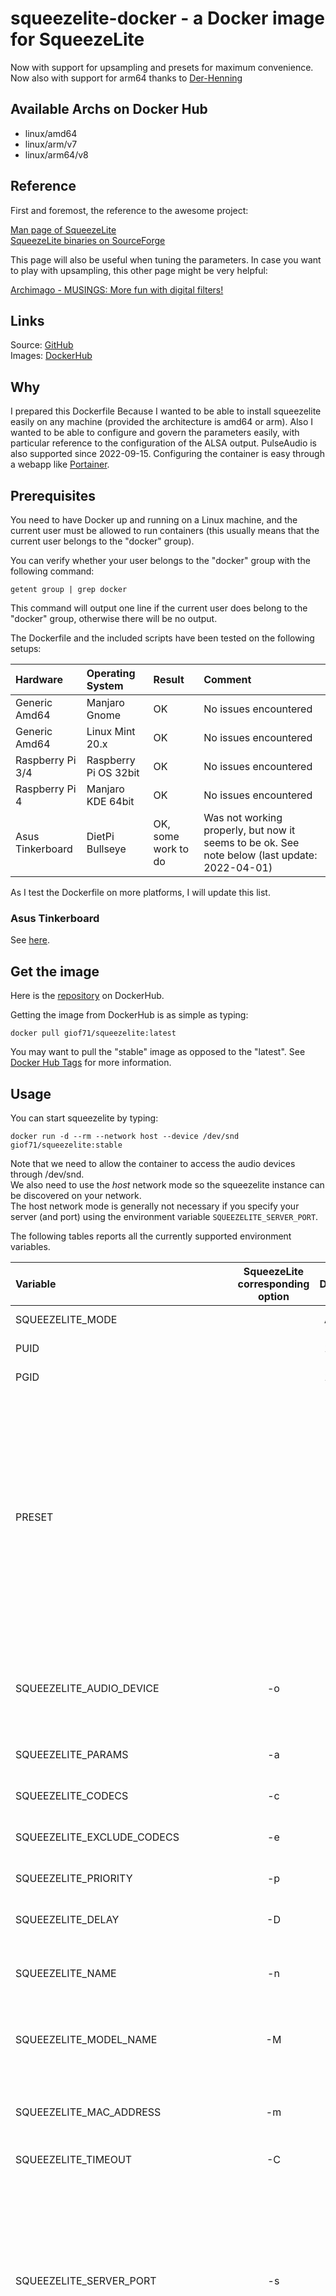 # squeezelite-docker - a Docker image for SqueezeLite

Now with support for upsampling and presets for maximum convenience.  
Now also with support for arm64 thanks to [Der-Henning](https://github.com/Der-Henning/)

## Available Archs on Docker Hub

- linux/amd64
- linux/arm/v7
- linux/arm64/v8

## Reference

First and foremost, the reference to the awesome project:

[Man page of SqueezeLite](https://ralph-irving.github.io/squeezelite.html)  
[SqueezeLite binaries on SourceForge](https://sourceforge.net/projects/lmsclients/files/squeezelite/linux/)

This page will also be useful when tuning the parameters.
In case you want to play with upsampling, this other page might be very helpful:

[Archimago - MUSINGS: More fun with digital filters!](https://archimago.blogspot.com/2018/01/musings-more-fun-with-digital-filters.html)

## Links

Source: [GitHub](https://github.com/giof71/squeezelite-docker)  
Images: [DockerHub](https://hub.docker.com/r/giof71/squeezelite)

## Why

I prepared this Dockerfile Because I wanted to be able to install squeezelite easily on any machine (provided the architecture is amd64 or arm). Also I wanted to be able to configure and govern the parameters easily, with particular reference to the configuration of the ALSA output. PulseAudio is also supported since 2022-09-15. Configuring the container is easy through a webapp like [Portainer](https://www.portainer.io/).

## Prerequisites

You need to have Docker up and running on a Linux machine, and the current user must be allowed to run containers (this usually means that the current user belongs to the "docker" group).

You can verify whether your user belongs to the "docker" group with the following command:

`getent group | grep docker`

This command will output one line if the current user does belong to the "docker" group, otherwise there will be no output.

The Dockerfile and the included scripts have been tested on the following setups:

Hardware|Operating System|Result|Comment
:---|:---|:---|:---
Generic Amd64|Manjaro Gnome|OK|No issues encountered
Generic Amd64|Linux Mint 20.x|OK|No issues encountered
Raspberry Pi 3/4|Raspberry Pi OS 32bit|OK|No issues encountered
Raspberry Pi 4|Manjaro KDE 64bit|OK|No issues encountered
Asus Tinkerboard|DietPi Bullseye|OK, some work to do|Was not working properly, but now it seems to be ok. See note below (last update: 2022-04-01)

As I test the Dockerfile on more platforms, I will update this list.  

### Asus Tinkerboard

See [here](https://github.com/GioF71/squeezelite-docker/blob/main/doc/asus-tinkerboard.md).

## Get the image

Here is the [repository](https://hub.docker.com/repository/docker/giof71/squeezelite) on DockerHub.

Getting the image from DockerHub is as simple as typing:

`docker pull giof71/squeezelite:latest`

You may want to pull the "stable" image as opposed to the "latest". See [Docker Hub Tags](https://github.com/GioF71/squeezelite-docker/blob/main/README.md#docker-hub-tags) for more information.

## Usage

You can start squeezelite by typing:

`docker run -d --rm --network host --device /dev/snd giof71/squeezelite:stable`

Note that we need to allow the container to access the audio devices through /dev/snd.  
We also need to use the *host* network mode so the squeezelite instance can be discovered on your network.  
The host network mode is generally not necessary if you specify your server (and port) using the environment variable `SQUEEZELITE_SERVER_PORT`.

The following tables reports all the currently supported environment variables.

Variable|SqueezeLite corresponding option|Default|Notes
:---|:---:|:---:|:---
SQUEEZELITE_MODE||ALSA|Set to PULSE for [PulseAudio](#pulseaudio) mode
PUID||1000|User ID for PulseAudio Mode
PGID||1000|Group ID for PulseAudio Mode
PRESET|||You can now choose to set variables using predefined presets. Presets can currently tune the values of `SQUEEZELITE_AUDIO_DEVICE`, `SQUEEZELITE_RATES`, `SQUEEZELITE_UPSAMPLING`, `SQUEEZELITE_CODECS` and `SQUEEZELITE_EXCLUDE_CODECS` for you. See the [Available presets](#available-presets) table for reference. Presets can be combined (the separator must be a comma `,`), but keep in mind that the first preset setting a variable has the priority: once set by a preset, a variable cannot be overwritten by subsequent presets.
SQUEEZELITE_AUDIO_DEVICE|-o||The audio device. Common examples: `hw:CARD=x20,DEV=0` or `hw:CARD=DAC,DEV=0` for usb dac based on XMOS. If left empty, the default alsa device is used.
SQUEEZELITE_PARAMS|-a||Please refer to the squeezelite's man page for `-a`.
SQUEEZELITE_CODECS|-c||Please refer to the squeezelite's man page for `-c`.
SQUEEZELITE_EXCLUDE_CODECS|-e||Please refer to the squeezelite's man page for `-e`.
SQUEEZELITE_PRIORITY|-p||Please refer to the squeezelite's man page for `-p`.
SQUEEZELITE_DELAY|-D|500|Set it to maybe something like `500,dop` if your DAC supports DoP.
SQUEEZELITE_NAME|-n||Name of the SqueezeLite player. Use an alphanumeric string without spaces and/or special characters.
SQUEEZELITE_MODEL_NAME|-M||Name of the SqueezeLite model name. Use an alphanumeric string without spaces and/or special characters.
SQUEEZELITE_MAC_ADDRESS|-m||Mac Address of the SqueezeLite player. The format must be colon-delimited hexadecimal, for example: `ab:cd:ef:12:34:56`.
SQUEEZELITE_TIMEOUT|-C|2|Device timeout in seconds.
SQUEEZELITE_SERVER_PORT|-s||Server and port of the server, for example: `squeezebox-server.local:3483` or `192.168.1.10:3483`. Do not specify the variable if you want to use the auto discovery feature. If you don't specify this variable, you will probably need to use host network mode. See the examples for some hints. The port can be omitted if not different from the default `3483`. So other possible valid values are `squeezebox-server.local` or `192.168.1.10`.
SQUEEZELITE_RATES|-r||From squeezelite's man page for `-r`: Specify sample rates supported by the output device; this is required if the output device is switched off when squeezelite is started. The format is either a single maximum sample rate, a range of sample rates in the format `<min>-<max>`, or a comma-separated list of available rates. Delay is an optional time to wait when switching sample rates between tracks, in milliseconds. Switch back to the author of this repository: it is recommended to specify sample rates that are effectively supported by your audio device.
SQUEEZELITE_UPSAMPLING|-u, -R||From squeezelite's man page for `-u`, same as `-R`: Enable upsampling of played audio. The argument is optional; see RESAMPLING for more information. The options `-u` and `-R` are synonymous.
SQUEEZELITE_BUFFER_SIZE|-b||From squeezelite's man page for `-b`: Specify internal stream and output buffer sizes in kilobytes. Default is 2048:3446.
DISPLAY_PRESETS|||Set to Y if you want to see the presets on the container output
SQUEEZELITE_VOLUME_CONTROL|-V||From squeezelite's man page for `-V`: Use the given ALSA `control` for volume adjustment during playback. This prevents the use of software volume control within squeezelite. This option is mutually exclusive with the `-U` option. If neither `-U` nor `-V` options are provided, no ALSA controls are adjusted while running squeezelite and software volume control is used instead. Only applicable when using ALSA output.
SQUEEZELITE_UNMUTE|-U||From squeezelite's man page for `-U`: Unmute the given ALSA `control` at daemon startup and set it to full volume. Use software volume adjustment for playback. This option is mutually exclusive with the -V option. Only applicable when using ALSA output.
SQUEEZELITE_LINEAR_VOLUME|-X||Set to `Y` to enable. From squeezelite's man page for `-X`: Use linear volume adjustments instead of in terms of dB (only for hardware volume control).
SQUEEZELITE_VISUALIZER|-v||Set to `Y` to enable. Unfortunately this feature does not really work from inside docker (yet?). From squeezelite's man page for `-v`: Enable visualiser support.  This creates a shared memory segment that contains some of the audio being played, so that an external visualiser can read and process this to create visualisations.
SQUEEZELITE_LOG_CATEGORY_ALL|-d||Support for log level on category `all`
SQUEEZELITE_LOG_CATEGORY_SLIMPROTO|-d||Support for log level on category `slimproto`
SQUEEZELITE_LOG_CATEGORY_STREAM|-d||Support for log level on category `stream`
SQUEEZELITE_LOG_CATEGORY_DECODE|-d||Support for log level on category `decode`
SQUEEZELITE_LOG_CATEGORY_OUTPUT|-d||Support for log level on category `output`
SQUEEZELITE_LOG_CATEGORY_IR|-d||Support for log level on category `ir`
STARTUP_DELAY_SEC||0|Delay before starting the application. This can be useful if your container is set up to start automatically, so that you can resolve race conditions with mpd and with squeezelite if all those services run on the same audio device. Also, it might be useful if you want to use multiple squeezelite instances on the same host, by enabling you to stagger the start process of the containers. I observed that Logitech Media Server tends to not apply the existing settings (specifically volume and last.fm scrobbling in my case) to the devices if there are more than one on the same host, so staggering the startup process seems to resolve the issue.

It is possible to add and additional preset configuration file using the volume `/app/assets/additional-presets.conf`.

### Possible values for Log Level configuration

Possible values for variables `SQUEEZELITE_LOG_CATEGORY_*` are `info`, `debug` or `sdebug`.

## Volumes

Volume|Description
:---|:---
/app/assets/additional-presets.conf|Additional preset file

### Additional preset file

A preset file is a text file with a pair `key=value` on each line.
You can specify `.device`, `.upsampling`, `.rates`, `.codecs`, `.exclude-codecs` for each preset.
Just check `/app/assets/builtin-presets.conf` to understand how to create the other presets you might want to add.
Blank lines are allowed, as well as commented lines.

For example, the following file defines a preset named `fancy-usb-dac` for a specific dac:

```text
# my super-fancy-hi-end dac
super-amazing-dac.device="hw:CARD=super-amazing-dac,DEV=0"
```

### Example docker-compose with an additional preset file

See a docker-compose example using an additional preset file. The example assumes that the additional preset file is `./config/additional.conf`.
The additional preset file is used in combination with other presets for [upsampling](#upsampling) using the goldilocks settings: `archimago-goldilocks` and `rates_up_to_384k`:

```code
---
version: "3"

services:
  squeezelite-super-amazing-dac:
    image: giof71/squeezelite:latest
    container_name: squeezelite-super-amazing-dac
    devices:
      - /dev/snd:/dev/snd
    environment:
      - PRESET=super-amazing-dac,archimago-goldilocks,rates_up_to_384k
      - SQUEEZELITE_NAME=super-amazing-dac
      - SQUEEZELITE_SERVER_PORT=192.168.1.10
      - DISPLAY_PRESETS=Y
    volumes:
      - ./config/additional.conf:/app/assets/additional-presets.conf
```

See the [Available presets](#available-presets) table for reference.

## Upsampling

In case you want to apply the [Archimago's Goldilocks](https://archimago.blogspot.com/2018/01/musings-more-fun-with-digital-filters.html) suggestion, the variables should be set as in the following table. Refer to the line which resembles the capabilities of your audio device.

Variable|Audio Device Capabilities|Suggested value
:---|:---:|:---
SQUEEZELITE_RATES|All sampling rates up to 384kHz|44100-384000
SQUEEZELITE_RATES|All sampling rates up to 192kHz|44100-192000
SQUEEZELITE_RATES|All sampling rates up to 96kHz|44100-96000
SQUEEZELITE_RATES|Typical USB Class 1 (88.2kHz is sometimes not supported, so we upsample to 96k)|96000
SQUEEZELITE_UPSAMPLING|Anything higher than 44.1kHz|v::4:28:95:105:45

The `SQUEEZELITE_RATES` displayed here are provided just as an example. You still should verify the capabilities of your particular audio device.

## Available presets

Preset name|Availability date|Set Properties|Comment
:---|:---:|:---:|:---
gustard-12|2022-09-28|Device|Sets device for Gustard U12 DDC
yulong-d200|2022-09-27|Device|Sets device for Yulong D200
aune-s6|2022-09-27|Device|Sets device for Aune S6
aune-x1s|2022-09-27|Device|Sets device for Aune X1S
peachtree-dacit|2022-09-27|Device|Sets device for Peachtree DAC-iT
gustard-x16|2022-06-10|Device|Sets device for Gustard X16
topping-dx5|2022-06-10|Device|Sets device for Topping DX5
pi-headphones|2022-02-19|Device|Sets device for Raspberry Pi Headphone out
dac|2022-02-02|Device|Sets device for typical xmos dac named "DAC"
x20|2022-02-02|Device|Sets device for typical xmos dac named "x20"
topping-d10|2022-02-02|Device|Sets device for Topping D10
gustard-x12|2022-02-02|Device|Sets device for Gustard X12
hifiberry-dac-plus|2022-02-02|Device|Sets device for the HifiBerry Dac+
ifi-zen-dac|2022-02-16|Device|Sets device for the Ifi Zen Dac
fiio-e18|2022-02-16|Device|Sets device for Fiio E18
goldilocks|2022-01-19|Upsampling|Setup goldilocks upsampling for usb dac, rates must be set with another preset or explicitly using the variable `SQUEEZELITE_RATES`. Corresponds to `v::4:28:95:105:45`
extremus|2022-01-19|Upsampling|Setup [extremus](https://archimago.blogspot.com/2018/11/musings-raspberry-pi-3-b-touch.html) upsampling for usb dac, rates must be set with another preset or explicitly using the variable `SQUEEZELITE_RATES`. Corresponds to `v::3.05:28:99.7:100:45`
archimago-goldilocks|2022-02-04|Upsampling|Alias for `goldilocks`, name feels more appropriate
archimago-extremus|2022-02-04|Upsampling|Alias for `extremus`, name feels more appropriate
rates_up_to_96k|2022-02-02|Rates|Set rates to `44100-96000`
rates_up_to_192k|2022-02-02|Rates|Set rates to `44100-192000`
rates_up_to_384k|2022-02-02|Rates|Set rates to `44100-384000`
rates_up_to_768k|2022-02-02|Rates|Set rates to `44100-768000`
rates_2x_only|2022-02-02|Rates|Set rates to `88200,96000`
rates_4x_only|2022-02-02|Rates|Set rates to `176400,192000`
rates_8x_only|2022-02-02|Rates|Set rates to `352800,384000`
rates_16x_only|2022-02-02|Rates|Set rates to `705600,768000`
goldilocks_up_to_96k|2022-01-19|Rates, Upsampling|Setup goldilocks upsampling for usb dac, up to 96kHz
goldilocks_up_to_192k|2022-01-19|Rates, Upsampling|Setup goldilocks upsampling for usb dac, up to 192kHz
goldilocks_up_to_384k|2022-01-19|Rates, Upsampling|Setup goldilocks upsampling for usb dac, up to 384kHz
goldilocks_up_to_768k|2022-01-19|Rates, Upsampling|Setup goldilocks upsampling for usb dac, up to 768kHz
goldilocks_2x_only|2022-01-19|Rates, Upsampling|Setup goldilocks upsampling for usb dac, along with 2x rates only
goldilocks_4x_only|2022-01-19|Rates, Upsampling|Setup goldilocks upsampling for usb dac, along with 4x rates only
goldilocks_8x_only|2022-01-19|Rates, Upsampling|Setup goldilocks upsampling for usb dac, along with 8x rates only
goldilocks_16x_only|2022-01-19|Rates, Upsampling|Setup goldilocks upsampling for usb dac, along with 16x rates only
gustard-x12-goldilocks|2022-01-19|Device, Rates, Upsampling|Setup goldilocks upsampling for usb dac, up to 384kHz, and also sets output device correctly for a Gustard X12 DAC
no-dsd|2022-02-14|Excluded Codecs|Exclude dsd codec

## PulseAudio

You can specify PulseAudio mode by setting the environment variable `SQUEEZELITE_MODE` to `PULSE`.
For that configuration to work properly, `/run/user/1000/pulse` must be mapped correctly. It is not mandatory to use `1000`: if you set `PUID` to `1002` for instance, the right part of the volume mount should be `/run/user/1002/pulse`.  
The example below assumes that your current user id is `1000`. You might want to set the `PUID` and `PGID` variables according to your user and groupid. Use the `id` command to see the uid for the currently logged in user.  
Mapping the device `/dev/snd` is not needed in PulseAudio mode.  
Also, most of the enviroment variables are not supported and, for the largest part, they would be irrelevant. I will add support for those that will appear to be relevant. Feel free to open issue(s).  
A list of the variables that are configurable for PulseAudio mode:

- PUID
- PGID
- SQUEEZELITE_NAME
- SQUEEZELITE_SERVER_PORT

```code
---
version: "3"

services:
  sq-pulse:
    image: giof71/squeezelite:latest
    container_name: sq-pulse
    volumes:
      # change only on the left side according to your uid
      - /run/user/1000/pulse:/run/user/1000/pulse
    environment:
      - SQUEEZELITE_MODE=pulse
      - PUID=1000 #optional, default is 1000
      - PGID=1000 #optional, default is 1000
      - SQUEEZELITE_NAME=sq-pulse #optional
      - SQUEEZELITE_SERVER_PORT=192.168.1.10 #optional
```

I would avoid to add a restart strategy to the compose file with PulseAudio. On my desktop setup, doing so led to all sort of issues on computer startup/reboot. Instead, I would use a user-level systemd service. An example is container in the `pulse` directory of this repository.
Remember to use host networking if you need the player to be automatically discovered. Also, when using a docker run command and not using host mode, I'd suggest to create a dedicated network. This should be covered by the service in the `pulse` directory.

Since 2022-10-01, PulseAudio mode is supported on images that use a SourceForge binary.
The `buster` build without sourceforge binaries has been since dropped, because the squeezelite-pulseaudio package is not available.

## Multiple Configurations on the same dac, and multi-dac configurations

I am using the same host and I am connecting two dacs. I (generally) do not play music on multiple DACs at the same time, but I like to have multiple configurations a click away from the Logitech Media Server web interface.
If you are interested, have a look at the following sample `docker-compose.yaml` files:

Scenario|Link to config file
:---|:---
One DAC, multiple configurations|[single-dac-multi-config-docker-compose.yaml](https://gist.github.com/GioF71/41c3f5e3c99af6f1ec9472c0b15944b0)
Two DACs, multiple configurations|[dual-dac-multi-config-docker-compose.yaml](https://gist.github.com/GioF71/3b5906bc2da1ea291d33fd36b6a3f636)

Remember to always specify the SQUEEZELITE_SERVER_PORT for these compose files, otherwise the player discovery on Logitech Media Server with not be able to find all the configured players.

## Notable changes to the configuration

A few environment variables have been deprecated, see the following table.

Deprecated Variable|Deprecated Since|Comment
:---|:---|:---
SQUEEZELITE_SPECIFY_SERVER|2021-11-23|This variable is not required anymore: just set the `SQUEEZELITE_SERVER_PORT` variable
SQUEEZELITE_STREAM_AND_OUTPUT_BUFFER_SIZE|2022-01-24|Variable name too long, replaced with SQUEEZELITE_BUFFER_SIZE

For the new variables introduced over time, see the following table.

New Variable|Availability Date|Comment
:---|:---|:---
SQUEEZELITE_LOG_CATEGORY_*|2022-10-07|Support for logging levels
SQUEEZELITE_MODE|2022-09-15|Introduced support for PulseAudio
UID|2022-09-15|User id for PulseAudio Mode
GID|2022-09-15|Group id for PulseAudio Mode
SQUEEZELITE_VISUALIZER|2022-06-09|Add support for visualizer (-v).
SQUEEZELITE_EXCLUDE_CODECS|2022-02-14|Added support for configuration option
SQUEEZELITE_RATES|2021-11-23|Added support for configuration option
SQUEEZELITE_UPSAMPLING|2021-11-23|Added support for configuration option
PRESET|2022-01-19|New feature
SQUEEZELITE_PARAMS|2022-01-19|Added support for configuration option
SQUEEZELITE_CODECS|2022-01-19|Added support for configuration option
SQUEEZELITE_PRIORITY|2022-01-19|Added support for configuration option
SQUEEZELITE_MIXER_DEVICE|2022-01-21|Added support for configuration option
SQUEEZELITE_MAC_ADDRESS|2022-01-21|Added support for configuration option
SQUEEZELITE_MODEL_NAME|2022-01-21|Added support for configuration option
SQUEEZELITE_STREAM_AND_OUTPUT_BUFFER_SIZE|2022-01-21|Added support for configuration option
SQUEEZELITE_BUFFER_SIZE|2022-01-24|Previous variable was too long.
SQUEEZELITE_VOLUME_CONTROL|2022-02-23|Added support for configuration option
SQUEEZELITE_UNMUTE|2022-02-23|Added support for configuration option
SQUEEZELITE_LINEAR_VOLUME|2022-02-23|Added support for configuration option

## A few examples

As contributed by [vespadj](https://github.com/vespadj) in [Issue #6](https://github.com/GioF71/squeezelite-docker/issues/6), have a look at this simple `docker-compose` service for the Raspberry Pi using its onboard headphone jack as the output device (I only added host network mode so the player is discoverable):

```text
---
version: "3.3"

services:
  squeezelite:
    image: giof71/squeezelite:stable
    container_name: squeezelite
    network_mode: host
    devices: 
      - /dev/snd:/dev/snd
    environment:
      - SQUEEZELITE_NAME=home-pi
      - STARTUP_DELAY_SEC=1
      - SQUEEZELITE_AUDIO_DEVICE=hw:CARD=Headphones,DEV=0
    restart: unless-stopped
```

Please note that `STARTUP_DELAY_SEC` is optional.
The equivalent `docker run` command should be the following:

```text
docker run \
    -it \
    --rm \
    --name squeezelite \ 
    --network host \
    -e SQUEEZELITE_NAME="home-pi" \
    -e SQUEEZELITE_AUDIO_DEVICE="hw:CARD=Headphones,DEV=0" \
    --device /dev/snd \
    giof71/squeezelite:stable
```

As another example, here you can find the docker run command I use for a Fiio E18, which supports sampling rates up to 96kHz (but notably not 88.2kHz) enabling upsampling to 96kHz:

```text
docker run \
    -it \
    --rm \
    --name squeezelite \ 
    -e SQUEEZELITE_NAME="FiioE18" \
    -e SQUEEZELITE_SERVER="192.168.1.10:3483" \
    -e SQUEEZELITE_AUDIO_DEVICE="hw:CARD=DACE18,DEV=0" \
    -e SQUEEZELITE_RATES="96000" \
    -e SQUEEZELITE_UPSAMPLING="v::4:28:95:105:45" \
    --device /dev/snd \
    giof71/squeezelite
```

Another example, with a Topping D10 USB DAC, which supports every sample rate including DSD, you might want to use the following:

```text
docker run \
    -it \
    --rm \
    --name squeezelite \ 
    -e SQUEEZELITE_NAME="ToppingD10" \
    -e SQUEEZELITE_SERVER="192.168.1.10:3483" \
    -e SQUEEZELITE_AUDIO_DEVICE="hw:CARD=D10,DEV=0" \
    -e SQUEEZELITE_DELAY=500 \
    -e SQUEEZELITE_RATES="44100-384000" \
    -e SQUEEZELITE_UPSAMPLING="v::4:28:95:105:45" \
    --device /dev/snd \
    giof71/squeezelite
```

Note that the previous commands are interactive (`-it`) and that the container is automatically removed (`--rm`) when you kill squeezelite for example by using `CTRL-C`.
You might want to use daemon flag (`-d`) and optionally a restart strategy (you might want to use `--restart unless-stopped` if you want your container to restart automatically, unless you explicitly stop it).

Here is my `docker-compose.yaml` file for my office-pi, using tailscale networking, equipped with an hifiberry-pro hat (the one with the headphone amp).
Full upsampling up to 176.4/192 kHz thanks to [ArchImago](https://archimago.blogspot.com/).

```text
---
version: "3.3"

services:
  squeezelite-hifiberry:
    image: giof71/squeezelite:stable
    container_name: squeezelite-hifiberry
    devices:
      - /dev/snd:/dev/snd
    environment:
      - SQUEEZELITE_NAME=office-pi
      - SQUEEZELITE_AUDIO_DEVICE=hw:CARD=sndrpihifiberry,DEV=0
      - SQUEEZELITE_SERVER_PORT=100.100.100.100:3483
      - SQUEEZELITE_RATES="44100-192000"
      - SQUEEZELITE_UPSAMPLING="v::4:28:95:105:45"
      - STARTUP_DELAY_SEC=0
    restart: unless-stopped
```

Note that `network_mode` is not specified because we are specifying the server we want to connect to.  
When using `SQUEEZELITE_RATES` and `SQUEEZELITE_UPSAMPLING`, please be sure to use sampling rates that are effectively supported by your DAC.

Another `docker-compose.yaml`, this time leveraging presets. This one is for my Gustard X12, setting upsampling again.
The file looks more concise and readable, at least IMO.

```text
--
version: "3"

services:
  squeezelite-gustard-x12:
    image: giof71/squeezelite:bullseye
    container_name: squeezelite-gustard-x12
    devices:
      - /dev/snd:/dev/snd
    environment:
      - PRESET=gustard-x12,goldilocks,rates_up_to_384k
      - SQUEEZELITE_NAME=gustard-x12-usb
      - SQUEEZELITE_SERVER_PORT="192.168.1.10"
```

## Build

See build instructions [here](https://github.com/GioF71/squeezelite-docker/blob/main/doc/build.md).

## Docker Hub tags

From this repository I create all the versions of the image. Each of them feature different base images and different way to obtain the squeezelite binary. See the following table for the details.

Tag|Base Image|SqueezeLite Version|SqueezeLite Origin|Additional Tags
:---|:---:|:---:|:---:|:---
edge|debian:bookworm|1.9.9|Debian Repo|
latest,stable|debian:bullseye|1.9.8|Debian Repo|
legacy|debian:buster|1.8|Debian Repo|
bullseye|debian:bullseye|1.9.8|Debian Repo|squeezelite-1.9.8-bullseye, squeezelite-1.9.8-bullseye-RELEASE
buster,legacy|debian:buster|1.8|Debian Repositories|squeezelite-1.8-buster, squeezelite-1.8-buster-RELEASE
sourceforge-bullseye,sourceforge-latest|debian:bullseye|1.9.9|SourceForge|squeezelite-1.9.9-sourceforge-bullseye, squeezelite-1.9.9-sourceforge-bullseye-RELEASE
sourceforge-bullseye,sourceforge-legacy|debian:buster|1.9.9|SourceForge|squeezelite-1.9.9-sourceforge-buster, squeezelite-1.9.9-sourceforge-buster-RELEASE
jammy|ubuntu:jammy|1.9.9|Ubuntu Repo|squeezelite-1.9.9-jammy, squeezelite-1.9.9-jammy-RELEASE

The `jammy` images are currently not very interesting compared to the `debian` based images especially with SourceForge binaries, and I am not willing to use non-lts versions of ubuntu, which change way too frequently. So I might drop some less interesting builds in the near future.

## Errata

A few images built around SourceForge binaries report wrong and/or misleading tag names: some buster tags would appear to contain SqueezeLite version 1.8 and some bullseye tags would appear to contain SqueezeLite version 1.9.8. In both cases, the included SqueezeLite version is instead 1.9.9.
Sorry for the inconvenience, this is now fixed.

## Release History

The change log is available [here](https://github.com/GioF71/squeezelite-docker/blob/main/RELEASE.md).
